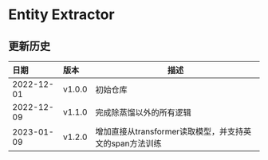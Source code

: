 # Entity Extractor


## 更新历史
日期| 版本     |描述
:---|:-------|---
2022-12-01| v1.0.0 |初始仓库
2022-12-09| v1.1.0 |完成除蒸馏以外的所有逻辑
2023-01-09| v1.2.0 |增加直接从transformer读取模型，并支持英文的span方法训练
